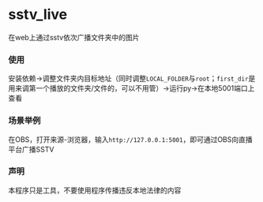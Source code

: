 # sstv_live
在web上通过sstv依次广播文件夹中的图片

### 使用
安装依赖->调整文件夹内目标地址（同时调整`LOCAL_FOLDER`与`root`；`first_dir`是用来调第一个播放的文件夹/文件的，可以不用管）->运行py->在本地5001端口上查看

### 场景举例
在OBS，打开来源-浏览器，输入`http://127.0.0.1:5001`，即可通过OBS向直播平台广播SSTV

### 声明
本程序只是工具，不要使用程序传播违反本地法律的内容
